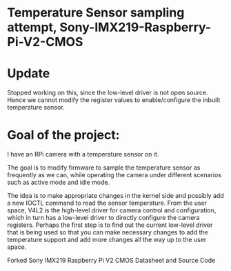 # Temperature Sensor sampling attempt, Sony-IMX219-Raspberry-Pi-V2-CMOS

# Update

Stopped working on this, since the low-level driver is not open source. Hence we cannot modify the register values to enable/configure the inbuilt temperature sensor.

# Goal of the project:

I have an RPi camera with a temperature sensor on it. 

The goal is to modify firmware to sample the temperature sensor as frequently as we can, while operating the camera under different scenarios such as active mode and idle mode.

The idea is to make appropriate changes in the kernel side and possibly add a new IOCTL command to read the sensor temperature. From the user space, V4L2 is the high-level driver for camera control and configuration, which in turn has a low-level driver to directly configure the camera registers. Perhaps the first step is to find out the current low-level driver that is being used so that you can make necessary changes to add the temperature support and add more changes all the way up to the user space.



Forked Sony IMX219 Raspberry Pi V2 CMOS Datasheet and Source Code
